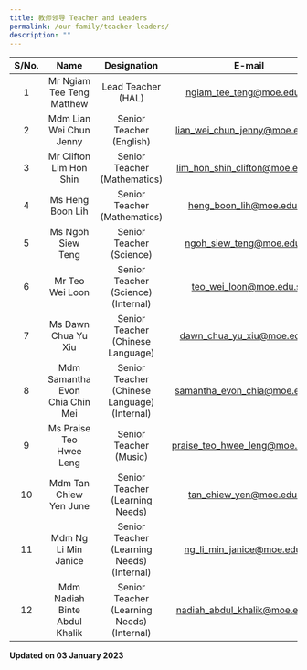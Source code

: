 ```yaml
---
title: 教师领导 Teacher and Leaders
permalink: /our-family/teacher-leaders/
description: ""
---
```

| S/No. |               Name              |                  Designation                 |                E-mail                |
|:-----:|:-------------------------------:|:--------------------------------------------:|:------------------------------------:|
|   1   |    Mr Ngiam Tee Teng Matthew    |              Lead Teacher (HAL)              |       ngiam_tee_teng@moe.edu.sg      |
|   2   |     Mdm Lian Wei Chun Jenny     |           Senior Teacher (English)           |    lian_wei_chun_jenny@moe.edu.sg    |
|   3   |     Mr Clifton Lim Hon Shin     |         Senior Teacher (Mathematics)         |    lim_hon_shin_clifton@moe.edu.sg   |
|   4   |         Ms Heng Boon Lih        |         Senior Teacher (Mathematics)         |       heng_boon_lih@moe.edu.sg       |
|   5   |        Ms Ngoh Siew Teng        |           Senior Teacher (Science)           |       ngoh_siew_teng@moe.edu.sg      |
|   6   |         Mr Teo Wei Loon         |      Senior Teacher (Science) (Internal)     |        teo_wei_loon@moe.edu.sg       |
|   7   |       Ms Dawn Chua Yu Xiu       |       Senior Teacher (Chinese Language)      |      dawn_chua_yu_xiu@moe.edu.sg     |
|   8   | Mdm Samantha Evon Chia Chin Mei | Senior Teacher (Chinese Language) (Internal) |    samantha_evon_chia@moe.edu.sg     |
|   9   |     Ms Praise Teo Hwee Leng     |            Senior Teacher (Music)            |   praise_teo_hwee_leng@moe.edu.sg    |
|   10  |     Mdm Tan Chiew Yen June      |       Senior Teacher (Learning Needs)        |       tan_chiew_yen@moe.edu.sg       |
|   11  |       Mdm Ng Li Min Janice      |  Senior Teacher (Learning Needs) (Internal)  |      ng_li_min_janice@moe.edu.sg     |
|   12  |  Mdm Nadiah Binte Abdul Khalik  |  Senior Teacher (Learning Needs) (Internal)  |    nadiah_abdul_khalik@moe.edu.sg    |

**Updated on 03 January 2023**